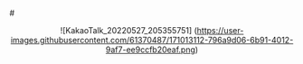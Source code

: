 #<center>
  ![KakaoTalk_20220527_205355751]
  (https://user-images.githubusercontent.com/61370487/171013112-796a9d06-6b91-4012-9af7-ee9ccfb20eaf.png)
</center>
